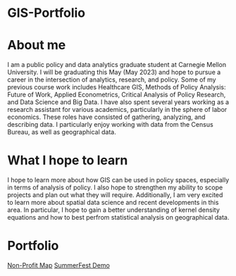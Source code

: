 # GIS-Portfolio

# About me

I am a public policy and data analytics graduate student at Carnegie Mellon University. I will be graduating this May (May 2023) and hope to pursue a career in the intersection of analytics, research, and policy. Some of my previous course work includes Healthcare GIS, Methods of Policy Analysis: Future of Work, Applied Econometrics, Critical Analysis of Policy Research, and Data Science and Big Data. I have also spent several years working as a research assistant for various academics, particularly in the sphere of labor economics. These roles have consisted of gathering, analyzing, and describing data. I particularly enjoy working with data from the Census Bureau, as well as geographical data.

# What I hope to learn

I hope to learn more about how GIS can be used in policy spaces, especially in terms of analysis of policy. I also hope to strengthen my ability to scope projects and plan out what they will require. Additionally, I am very excited to learn more about spatial data science and recent developments in this area. In particular, I hope to gain a better understanding of kernel density equations and how to best perfrom statistical analysis on geographical data.

# Portfolio

[Non-Profit Map](/NonProfitMap.md) 
[SummerFest Demo](/SummerFestDemo2023.md)
